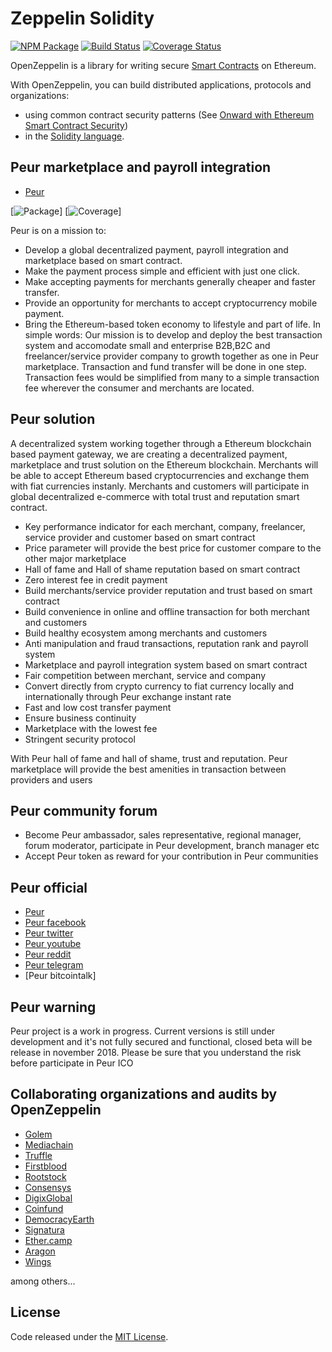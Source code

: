 # Zeppelin Solidity
[![NPM Package](https://img.shields.io/npm/v/zeppelin-solidity.svg?style=flat-square)](https://www.npmjs.org/package/zeppelin-solidity)
[![Build Status](https://img.shields.io/travis/OpenZeppelin/zeppelin-solidity.svg?branch=master&style=flat-square)](https://travis-ci.org/OpenZeppelin/zeppelin-solidity)
[![Coverage Status](https://img.shields.io/coveralls/github/OpenZeppelin/zeppelin-solidity/master.svg?style=flat-square)](https://coveralls.io/github/OpenZeppelin/zeppelin-solidity?branch=master)

OpenZeppelin is a library for writing secure [Smart Contracts](https://en.wikipedia.org/wiki/Smart_contract) on Ethereum.

With OpenZeppelin, you can build distributed applications, protocols and organizations:
- using common contract security patterns (See [Onward with Ethereum Smart Contract Security](https://medium.com/bitcorps-blog/onward-with-ethereum-smart-contract-security-97a827e47702#.y3kvdetbz))
- in the [Solidity language](http://solidity.readthedocs.io/en/develop/).

## Peur marketplace and payroll integration
- [Peur](https://peur.io)

[![Package](https://img.shields.io/github/package-json/v/badges/shields.svg)]
[![Coverage](https://img.shields.io/codecov/c/github/codecov/example-python.svg)]


Peur is on a mission to:
- Develop a global decentralized payment, payroll integration and marketplace based on smart contract.
- Make the payment process simple and efficient with just one click.
- Make accepting payments for merchants generally cheaper and faster transfer.
- Provide an opportunity for merchants to accept cryptocurrency mobile payment.
- Bring the Ethereum-based token economy to lifestyle and part of life.
In simple words:
Our mission is to develop and deploy the best transaction system and accomodate small and enterprise B2B,B2C and freelancer/service provider company to growth together as one in Peur marketplace.
Transaction and fund transfer will be done in one step.
Transaction fees would be simplified from many to a simple transaction fee wherever the consumer and merchants are located.

## Peur solution

A decentralized system working together through a Ethereum blockchain based payment gateway, we are creating a decentralized payment, marketplace and trust solution on the Ethereum blockchain.
Merchants will be able to accept Ethereum based cryptocurrencies and exchange them with fiat currencies instanly. 
Merchants and customers will participate in global decentralized e-commerce with total trust and reputation smart contract.

- Key performance indicator for each merchant, company, freelancer, service provider and customer based on smart contract
- Price parameter will provide the best price for customer compare to the other major marketplace
- Hall of fame and Hall of shame reputation based on smart contract
- Zero interest fee in credit payment
- Build merchants/service provider reputation and trust based on smart contract
- Build convenience in online and offline transaction for both merchant and customers
- Build healthy ecosystem among merchants and customers
- Anti manipulation and fraud transactions, reputation rank and payroll system
- Marketplace and payroll integration system based on smart contract
- Fair competition between merchant, service and company
- Convert directly from crypto currency to fiat currency locally and internationally through Peur exchange instant rate
- Fast and low cost transfer payment
- Ensure business continuity
- Marketplace with the lowest fee
- Stringent security protocol

With Peur hall of fame and hall of shame, trust and reputation. Peur marketplace will provide the best amenities in transaction between providers and users

## Peur community forum

- Become Peur ambassador, sales representative, regional manager, forum moderator, participate in Peur development, branch manager etc
- Accept Peur token as reward for your contribution in Peur communities

## Peur official

- [Peur](https://peur.io)
- [Peur facebook](https://www.facebook.com/PeurICO/)
- [Peur twitter](https://twitter.com/Peurtoken)
- [Peur youtube](https://www.youtube.com/channel/UCTIHYp1XKQi6dqDf5pdPX6Q/featured?view_as=subscriber)
- [Peur reddit](https://www.reddit.com/user/peuradmin)
- [Peur telegram](https://t.me/peurtelegram)
- [Peur bitcointalk]


## Peur warning

Peur project is a work in progress. Current versions is still under development and it's not fully secured and functional, closed beta will be release in november 2018. Please be sure that you understand the risk before participate in Peur ICO

## Collaborating organizations and audits by OpenZeppelin
- [Golem](https://golem.network/)
- [Mediachain](http://www.mediachain.io/)
- [Truffle](http://truffleframework.com/)
- [Firstblood](http://firstblood.io/)
- [Rootstock](http://www.rsk.co/)
- [Consensys](https://consensys.net/)
- [DigixGlobal](https://www.dgx.io/)
- [Coinfund](https://coinfund.io/)
- [DemocracyEarth](http://democracy.earth/)
- [Signatura](https://signatura.co/)
- [Ether.camp](http://www.ether.camp/)
- [Aragon](https://aragon.one/)
- [Wings](https://wings.ai/)

among others...


## License
Code released under the [MIT License](https://github.com/OpenZeppelin/zeppelin-solidity/blob/master/LICENSE).
